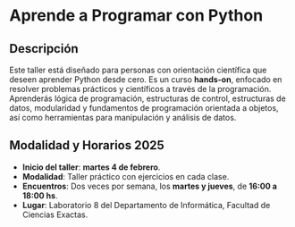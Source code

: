 # Aprende a Programar con Python

## Descripción
Este taller está diseñado para personas con orientación científica que deseen aprender Python desde cero. Es un curso **hands-on**, enfocado en resolver problemas prácticos y científicos a través de la programación. Aprenderás lógica de programación, estructuras de control, estructuras de datos, modularidad y fundamentos de programación orientada a objetos, así como herramientas para manipulación y análisis de datos.

## Modalidad y Horarios 2025
- **Inicio del taller**: **martes 4 de febrero**.
- **Modalidad**: Taller práctico con ejercicios en cada clase. 
- **Encuentros**: Dos veces por semana, los **martes y jueves**, de **16:00 a 18:00 hs**.
- **Lugar**: Laboratorio 8 del Departamento de Informática, Facultad de Ciencias Exactas.
